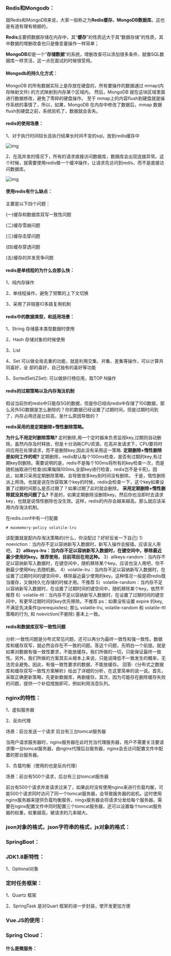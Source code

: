 ### Redis和Mongodb：

就Redis和MongoDB来说，大家一般称之为**Redis缓存、MongoDB数据库**。这也是有道有理有根据的，

**Redis**主要把数据存储在内存中，其“**缓存**”的性质远大于其“数据存储“的性质，其中数据的增删改查也只是像变量操作一样简单；

**MongoDB**却是一个“**存储数据**”的系统，增删改查可以添加很多条件，就像SQL数据库一样灵活，这一点在面试的时候很受用。

#### Mongodb的持久化方式：

MongoDB 的所有数据实际上是存放在硬盘的，所有要操作的数据通过 mmap(内存映射文件) 的方式映射到内存某个区域内。
然后，MongoDB 就在这块区域里面进行数据修改，避免了零碎的硬盘操作。
至于 mmap上的内容flush到硬盘就是操作系统的事情了，所以，如果，MongoDB 在内存中修改了数据后，mmap 数据flush到硬盘之前，系统宕机了，数据就会丢失。

#### redis的使用场景：

1、对于执行时间较长且执行结果长时间不变的sql，放到redis缓存中

![img](https://img-blog.csdn.net/20180614162041997?watermark/2/text/aHR0cHM6Ly9ibG9nLmNzZG4ubmV0L2hjbW9ueQ==/font/5a6L5L2T/fontsize/400/fill/I0JBQkFCMA==/dissolve/70)

2、在高并发的情况下，所有的请求直接访问数据库，数据库会出现连接异常。这个时候，就需要使用redis做一个缓冲操作，让请求先访问到redis，而不是直接访问数据库。

![img](https://img-blog.csdn.net/20180614162101553?watermark/2/text/aHR0cHM6Ly9ibG9nLmNzZG4ubmV0L2hjbW9ueQ==/font/5a6L5L2T/fontsize/400/fill/I0JBQkFCMA==/dissolve/70)

#### 使用redis有什么缺点：

主要是以下四个问题：

(一)缓存和数据库双写一致性问题

(二)缓存雪崩问题

(三)缓存击穿问题

(四)缓存穿透问题

(五)缓存的并发竞争问题

#### redis是单线程的为什么会那么快：

1、纯内存操作

2、单线程操作，避免了频繁的上下文切换

3、采用了非阻塞IO多路复用机制

#### redis中的数据类型，和适用场景：

1、String  存储基本类型数据时使用

2、Hash  存储对象的时候使用

3、List 	

4、Set    可以做全局去重的功能，就是利用交集、并集、差集等操作，可以计算共同喜好，全				部的喜好，自己独有的喜好等功能

5、SortedSet(ZSet): 可以做排行榜应用，取TOP N操作

#### redis的过期策略以及内存淘汰机制

假设当前你的redis中只能存5G的数据，但是你已经向redis中存储了10G数据，那么另外5G数据是怎么删除的？你的数据已经设置了过期时间，但是过期时间到了，内存占用还是比较高，是什么原因导致的？

**redis采用的是定期删除+惰性删除策略。**

**为什么不用定时删除策略?**
定时删除,用一个定时器来负责监视key,过期则自动删除。虽然内存及时释放，但是十分消耗CPU资源。在高并发请求下，CPU要将时间应用在处理请求，而不是删除key,因此没有采用这一策略.
**定期删除+惰性删除是如何工作的呢?**
定期删除，redis默认每个100ms检查，是否有过期的key,有过期key则删除。需要说明的是，redis不是每个100ms将所有的key检查一次，而是随机抽取进行检查(如果每隔100ms,全部key进行检查，redis岂不是卡死)。因此，如果只采用定期删除策略，会导致很多key到时间没有删除。
于是，惰性删除派上用场。也就是说在你获取某个key的时候，redis会检查一下，这个key如果设置了过期时间那么是否过期了？如果过期了此时就会删除。
**采用定期删除+惰性删除就没其他问题了么?**
不是的，如果定期删除没删除key。然后你也没即时去请求key，也就是说惰性删除也没生效。这样，redis的内存会越来越高。那么就应该采用内存淘汰机制。

在redis.conf中有一行配置

```xml
# maxmemory-policy volatile-lru
```

该配置就是配内存淘汰策略的(什么，你没配过？好好反省一下自己)
1）noeviction：当内存不足以容纳新写入数据时，新写入操作会报错。应该没人用吧。
**2）allkeys-lru：当内存不足以容纳新写入数据时，在键空间中，移除最近最少使用的key。推荐使用，目前项目在用这种。**
3）allkeys-random：当内存不足以容纳新写入数据时，在键空间中，随机移除某个key。应该也没人用吧，你不删最少使用Key,去随机删。
4）volatile-lru：当内存不足以容纳新写入数据时，在设置了过期时间的键空间中，移除最近最少使用的key。这种情况一般是把redis既当缓存，又做持久化存储的时候才用。不推荐
5）volatile-random：当内存不足以容纳新写入数据时，在设置了过期时间的键空间中，随机移除某个key。依然不推荐
6）volatile-ttl：当内存不足以容纳新写入数据时，在设置了过期时间的键空间中，有更早过期时间的key优先移除。不推荐
ps：如果没有设置 expire 的key, 不满足先决条件(prerequisites); 那么 volatile-lru, volatile-random 和 volatile-ttl 策略的行为, 和 noeviction(不删除) 基本上一致。

#### redis和数据库双写一致性问题

分析:一致性问题是分布式常见问题，还可以再分为最终一致性和强一致性。数据库和缓存双写，就必然会存在不一致的问题。答这个问题，先明白一个前提。就是如果对数据有强一致性要求，不能放缓存。我们所做的一切，只能保证最终一致性。另外，我们所做的方案其实从根本上来说，只能说降低不一致发生的概率，无法完全避免。因此，有强一致性要求的数据，不能放缓存。
回答:《分布式之数据库和缓存双写一致性方案解析》给出了详细的分析，在这里简单的说一说。首先，采取正确更新策略，先更新数据库，再删缓存。其次，因为可能存在删除缓存失败的问题，提供一个补偿措施即可，例如利用消息队列。

### nginx的特性：

1、虚拟服务器

2、反向代理

场景：前台发送一个请求   后台有三台tomcat服务器 

​	当用户请求服务器时，nginx服务器在此时充当代理服务器，用户不需要关注要请求哪一台tomcat服务器，由nginx代理后台服务器，nginx会去访问配置文件中配置的那台服务器。

3、负载均衡（使用的也是反向代理）

场景：前台有500个请求，后台有三台tomcat服务器

​	前台有500个请求并发请求过来了，如果此时没有使用nginx来进行负载均衡，可能500个请求同时访问了同一个tomcat服务器，会导致服务器的宕机。这时使用nginx服务器来提供负载均衡服务，ningx服务器会将请求分发给每个服务器。需要在nginx配置文件中同时配置三个tomcat服务器，还可以设置每个tomcat服务器的权重，权重越高，被请求的几率越大。

### json对象的格式，json字符串的格式，js对象的格式：

### SpringBoot：

### JDK1.8新特性：

1、Optional对象

### 定时任务框架：

1、Quartz 框架

2、SpringTask 是对Quart 框架的进一步封装，使开发更加方便

### Vue.JS的使用：

### Spring Cloud：

#### 什么是微服务：

